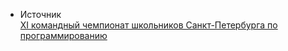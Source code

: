 - Источник  
[ХI командный чемпионат школьников Санкт-Петербурга по программированию](https://neerc.ifmo.ru/school/archive/2003-2004.html)
